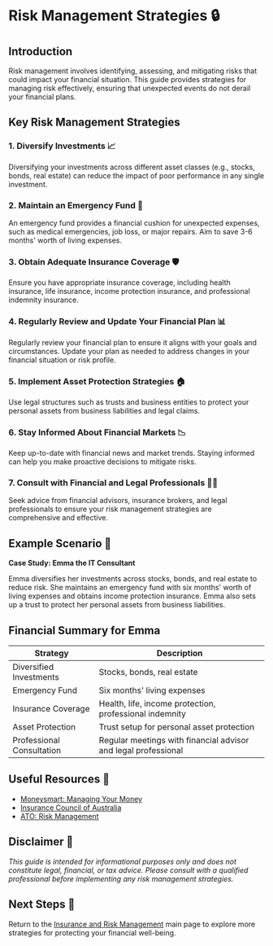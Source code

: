 # Risk Management Strategies 🔒

## Introduction

Risk management involves identifying, assessing, and mitigating risks that could impact your financial situation. This guide provides strategies for managing risk effectively, ensuring that unexpected events do not derail your financial plans.

## Key Risk Management Strategies

### 1. Diversify Investments 📈

Diversifying your investments across different asset classes (e.g., stocks, bonds, real estate) can reduce the impact of poor performance in any single investment.

### 2. Maintain an Emergency Fund 💼

An emergency fund provides a financial cushion for unexpected expenses, such as medical emergencies, job loss, or major repairs. Aim to save 3-6 months' worth of living expenses.

### 3. Obtain Adequate Insurance Coverage 🛡️

Ensure you have appropriate insurance coverage, including health insurance, life insurance, income protection insurance, and professional indemnity insurance.

### 4. Regularly Review and Update Your Financial Plan 📊

Regularly review your financial plan to ensure it aligns with your goals and circumstances. Update your plan as needed to address changes in your financial situation or risk profile.

### 5. Implement Asset Protection Strategies 🏠

Use legal structures such as trusts and business entities to protect your personal assets from business liabilities and legal claims.

### 6. Stay Informed About Financial Markets 📉

Keep up-to-date with financial news and market trends. Staying informed can help you make proactive decisions to mitigate risks.

### 7. Consult with Financial and Legal Professionals 👨‍⚖️

Seek advice from financial advisors, insurance brokers, and legal professionals to ensure your risk management strategies are comprehensive and effective.

## Example Scenario 📘

**Case Study: Emma the IT Consultant**

Emma diversifies her investments across stocks, bonds, and real estate to reduce risk. She maintains an emergency fund with six months' worth of living expenses and obtains income protection insurance. Emma also sets up a trust to protect her personal assets from business liabilities.

## Financial Summary for Emma

| Strategy                      | Description                                     |
|-------------------------------|-------------------------------------------------|
| Diversified Investments       | Stocks, bonds, real estate                      |
| Emergency Fund                | Six months' living expenses                     |
| Insurance Coverage            | Health, life, income protection, professional indemnity |
| Asset Protection              | Trust setup for personal asset protection       |
| Professional Consultation     | Regular meetings with financial advisor and legal professional |

## Useful Resources 🔗

- [Moneysmart: Managing Your Money](https://moneysmart.gov.au/managing-your-money)
- [Insurance Council of Australia](https://www.insurancecouncil.com.au/)
- [ATO: Risk Management](https://www.ato.gov.au/business/strategic-risk-management/)

## Disclaimer 🚨

*This guide is intended for informational purposes only and does not constitute legal, financial, or tax advice. Please consult with a qualified professional before implementing any risk management strategies.*

## Next Steps 🚀

Return to the [Insurance and Risk Management](insurance-and-risk-management.md) main page to explore more strategies for protecting your financial well-being.
